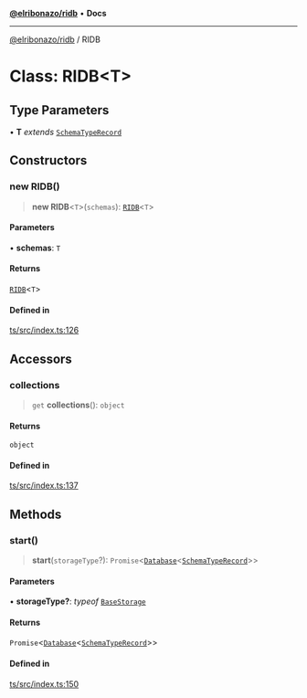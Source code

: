 [**@elribonazo/ridb**](../README.md) • **Docs**

***

[@elribonazo/ridb](../README.md) / RIDB

# Class: RIDB\<T\>

## Type Parameters

• **T** *extends* [`SchemaTypeRecord`](../namespaces/RIDBTypes/type-aliases/SchemaTypeRecord.md)

## Constructors

### new RIDB()

> **new RIDB**\<`T`\>(`schemas`): [`RIDB`](RIDB.md)\<`T`\>

#### Parameters

• **schemas**: `T`

#### Returns

[`RIDB`](RIDB.md)\<`T`\>

#### Defined in

[ts/src/index.ts:126](https://github.com/elribonazo/RIDB/blob/16a776a02482a53dea4bcee65ba3886992a6fca5/ts/src/index.ts#L126)

## Accessors

### collections

> `get` **collections**(): `object`

#### Returns

`object`

#### Defined in

[ts/src/index.ts:137](https://github.com/elribonazo/RIDB/blob/16a776a02482a53dea4bcee65ba3886992a6fca5/ts/src/index.ts#L137)

## Methods

### start()

> **start**(`storageType`?): `Promise`\<[`Database`](../namespaces/RIDBTypes/classes/Database.md)\<[`SchemaTypeRecord`](../namespaces/RIDBTypes/type-aliases/SchemaTypeRecord.md)\>\>

#### Parameters

• **storageType?**: *typeof* [`BaseStorage`](../namespaces/RIDBTypes/classes/BaseStorage.md)

#### Returns

`Promise`\<[`Database`](../namespaces/RIDBTypes/classes/Database.md)\<[`SchemaTypeRecord`](../namespaces/RIDBTypes/type-aliases/SchemaTypeRecord.md)\>\>

#### Defined in

[ts/src/index.ts:150](https://github.com/elribonazo/RIDB/blob/16a776a02482a53dea4bcee65ba3886992a6fca5/ts/src/index.ts#L150)
